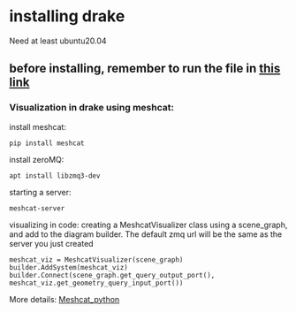 # installing drake
Need at least ubuntu20.04
## before installing, remember to run the file in [this link](https://drake.mit.edu/ubuntu.html)

### Visualization in drake using meshcat:
install meshcat:
```
pip install meshcat
```
install zeroMQ:
```
apt install libzmq3-dev
```
starting a server:
```
meshcat-server
```
visualizing in code:
creating a MeshcatVisualizer class using a scene_graph, and add to the diagram builder. The default zmq url will be the same as the server you just created
```
meshcat_viz = MeshcatVisualizer(scene_graph)
builder.AddSystem(meshcat_viz)
builder.Connect(scene_graph.get_query_output_port(), meshcat_viz.get_geometry_query_input_port())
```
More details: [Meshcat_python](https://github.com/rdeits/meshcat-python)
